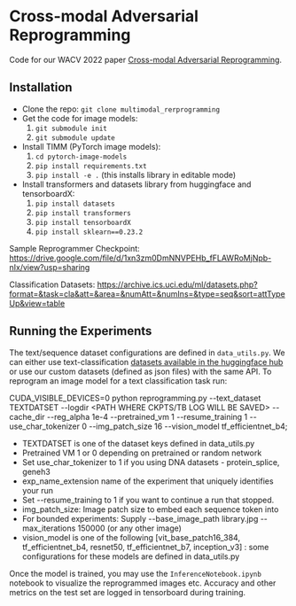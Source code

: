 # Cross-modal Adversarial Reprogramming

Code for our WACV 2022 paper [Cross-modal Adversarial Reprogramming](https://arxiv.org/abs/2102.07325). 

## Installation
* Clone the repo: ``git clone multimodal_rerprogramming``
* Get the code for image models:
    1) ``git submodule init``
    2) ``git submodule update``
* Install TIMM (PyTorch image models):
    1) ``cd pytorch-image-models``
    2) ``pip install requirements.txt``
    3) ``pip install -e .``  (this installs library in editable mode)
* Install transformers and datasets library from huggingface and tensorboardX:
    1) ``pip install datasets``
    2) ``pip install transformers``
    3) ``pip install tensorboardX``
    3) ``pip install sklearn==0.23.2``
    

Sample Reprogrammer Checkpoint: https://drive.google.com/file/d/1xn3zm0DmNNVPEHb_fFLAWRoMjNpb-nIx/view?usp=sharing

Classification Datasets: https://archive.ics.uci.edu/ml/datasets.php?format=&task=cla&att=&area=&numAtt=&numIns=&type=seq&sort=attTypeUp&view=table

## Running the Experiments

The text/sequence dataset configurations are defined in ``data_utils.py``. We can either use text-classification [datasets available in the huggingface hub](https://huggingface.co/docs/datasets/) or use our custom datasets (defined as json files) with the same API. To reprogram an image model for a text classification task run:

CUDA_VISIBLE_DEVICES=0 python reprogramming.py --text_dataset TEXTDATSET --logdir <PATH WHERE CKPTS/TB LOG WILL BE SAVED>  --cache_dir <PATH WHERE HF CACHE WILL BE CREATED> --reg_alpha 1e-4 --pretrained_vm 1 --resume_training 1 --use_char_tokenizer 0 --img_patch_size 16 --vision_model tf_efficientnet_b4; 

* TEXTDATSET is one of the dataset keys defined in data_utils.py
* Pretrained VM 1 or 0 depending on pretrained or random network
* Set use_char_tokenizer to 1 if you using DNA datasets - protein_splice, geneh3
* exp_name_extension name of the experiment that uniquely identifies your run
* Set --resume_training to 1 if you want to continue a run that stopped. 
* img_patch_size: Image patch size to embed each sequence token into
* For bounded experiments: Supply --base_image_path library.jpg --max_iterations 150000 (or any other image)
* vision_model is one of the following [vit_base_patch16_384, tf_efficientnet_b4, resnet50, tf_efficientnet_b7, inception_v3] : some configurations for these models are defined in data_utils.py
    
Once the model is trained, you may use the ``InferenceNotebook.ipynb`` notebook to visualize the reprogrammed images etc. Accuracy and other metrics on the test set are logged in tensorboard during training. 

